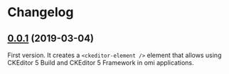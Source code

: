 Changelog
=========

## [0.0.1](https://github.com/leehyunggeun/ckeditor5-omi/tree/0.0.1) (2019-03-04)

First version. It creates a `<ckeditor-element />` element that allows using CKEditor 5
Build and CKEditor 5 Framework in omi applications.